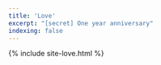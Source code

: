```yaml
---
title: 'Love'
excerpt: "[secret] One year anniversary"
indexing: false
---
```


{% include site-love.html %}
